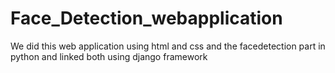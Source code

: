 # Face_Detection_webapplication
We did this web application using html and css and the facedetection part in python and linked both using django framework 
